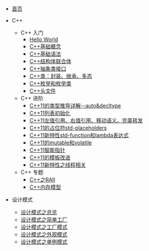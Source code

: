 - [首页](/)
- C++
  - C++ 入门
    - [Hello World](cpp/cpp_base/1.C++HelloWorld)
    - [C++基础概念](cpp/cpp_base/2.C++基础概念)
    - [C++基础语法](cpp/cpp_base/3.C++基础语法)
    - [C++结构体联合体](cpp/cpp_base/4.C++结构体联合体)
    - [C++抽象类接口](cpp/cpp_base/5.C++抽象类接口)
    - [C++类：封装、继承、多态](cpp/cpp_base/6.C++类的封装、继承、多态)
    - [C++枚举和枚举类](cpp/cpp_base/7.C++枚举和枚举类)
    - [C++头文件](cpp/cpp_base/8.C++头文件)
  - C++ 进阶
    - [C++11的类型推导详解--auto&decltype](cpp/cpp_advance/01.C++11的类型推导详解--auto&decltype)
    - [C++11列表初始化](cpp/cpp_advance/02.C++11列表初始化)
    - [C++11左值引用、右值引用、移动语义、完美转发](cpp/cpp_advance/03.C++11左值引用、右值引用、移动语义、完美转发)
    - [C++11的占位符std-placeholders](cpp/cpp_advance/04.C++11的占位符std-placeholders)
    - [C++11新特性std-function和lambda表达式](cpp/cpp_advance/05.C++11新特性std-function和lambda表达式)
    - [C++11的mutable和volatile](cpp/cpp_advance/06.C++11的mutable和volatile)
    - [C++11智能指针](cpp/cpp_advance/07.C++11智能指针)
    - [C++11的模板改进](cpp/cpp_advance/08.C++11的模板改进)
    - [C++11新特性之线程相关](cpp/cpp_advance/09.C++11新特性之线程相关)
  - C++ 专题
    - [C++之RAII](cpp/cpp_topic/C++之RAII)
    - [C++内存模型](cpp/cpp_topic/C++内存模型)

- 设计模式
  - [设计模式之总览](design_pattern/00设计模式总览)
  - [设计模式之简单工厂](design_pattern/01简单工厂)
  - [设计模式之工厂模式](design_pattern/02工厂模式)
  - [设计模式之外观模式](design_pattern/03外观模式)
  - [设计模式之单例模式](design_pattern/04单例模式)
  